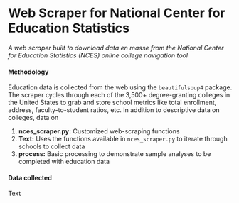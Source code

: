 # Web Scraper for National Center for Education Statistics
*A web scraper built to download data en masse from the National Center for Education Statistics (NCES) online college navigation tool*

#### Methodology
Education data is collected from the web using the `beautifulsoup4` package. The scraper cycles through each of the 3,500+ degree-granting colleges in the United States to grab and store school metrics like total enrollment, address, faculty-to-student ratios, etc. In addition to descriptive data on colleges, data on 

1. **nces_scraper.py:** Customized web-scraping functions
2. **Text:** Uses the functions available in `nces_scraper.py` to iterate through schools to collect data
3. **process:** Basic processing to demonstrate sample analyses to be completed with education data

#### Data collected
Text
